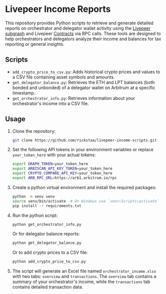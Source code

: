 # Livepeer Income Reports

This repository provides Python scripts to retrieve and generate detailed reports on orchestrator and delegator wallet activity using the [Livepeer subgraph](https://thegraph.com/explorer/subgraphs/FE63YgkzcpVocxdCEyEYbvjYqEf2kb1A6daMYRxmejYC?view=Query&chain=arbitrum-one) and Livepeer [Contracts](https://docs.livepeer.org/references/contract-addresses) via RPC calls. These tools are designed to help orchestrators and delegators analyze their income and balances for tax reporting or general insights.

## Scripts

- `add_crypto_price_to_csv.py`: Adds historical crypto prices and values to a CSV file containing asset symbols and amounts.
- `get_delegator_balance.py`: Retrieves the ETH and LPT balances (both bonded and unbonded) of a delegator wallet on Arbitrum at a specific timestamp.
- `get_orchestrator_info.py`: Retrieves information about your orchestrator's income into a CSV file.

## Usage

1. Clone the repository:

   ```bash
   git clone https://github.com/rickstaa/livepeer-income-scripts.git
   ```

2. Set the following API tokens in your environment variables or replace `your_token_here` with your actual tokens:

   ```bash
   export GRAPH_TOKEN=your_token_here
   export ARBISCAN_API_KEY_TOKEN=your_token_here
   export CRYPTO_COMPARE_API_KEY=your_token_here
   export ARB_RPC_URL=https://arb1.arbitrum.io/rpc
   ```

3. Create a python virtual environment and install the required packages:

   ```bash
   python -m venv venv
   source venv/bin/activate  # On Windows use `venv\Scripts\activate`
   pip install -r requirements.txt
   ```

4. Run the python script:

   ```bash
   python get_orchestrator_info.py
   ```

   Or for delegator balance reports:

   ```bash
   python get_delegator_balance.py
   ```

   Or to add crypto prices to a CSV file:

   ```bash
   python add_crypto_price_to_csv.py
   ```

5. The script will generate an Excel file named `orchestrator_income.xlsx` with two tabs: `overview` and `transactions`. The `overview` tab contains a summary of your orchestrator's income, while the `transactions` tab contains detailed transaction data.
